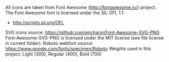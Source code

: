 All icons are taken from Font Awesome (http://fontawesome.io/) project.
The Font Awesome font is licensed under the SIL OFL 1.1:
- http://scripts.sil.org/OFL

SVG icons source: https://github.com/encharm/Font-Awesome-SVG-PNG
Font-Awesome-SVG-PNG is licensed under the MIT license (see file license
in current folder).
Roboto webfont source: https://www.google.com/fonts/specimen/Roboto
Weights used in this project: Light (300), Regular (400), Bold (700)
